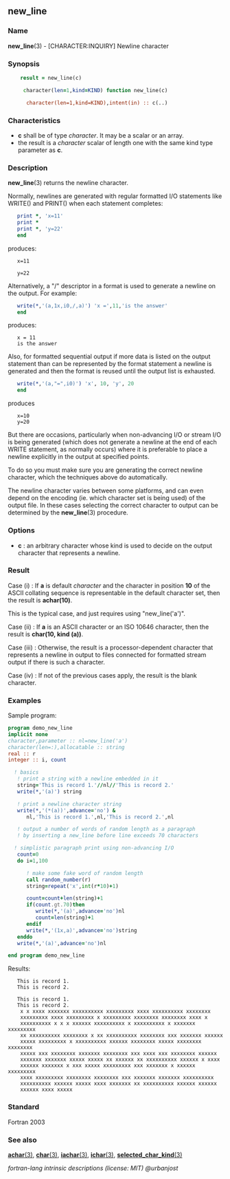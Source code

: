 ## new_line

### **Name**

**new_line**(3) - \[CHARACTER:INQUIRY\] Newline character

### **Synopsis**

```fortran
    result = new_line(c)
```

```fortran
     character(len=1,kind=KIND) function new_line(c)

      character(len=1,kind=KIND),intent(in) :: c(..)
```

### **Characteristics**

- **c** shall be of type _character_. It may be a scalar or an array.
- the result is a _character_ scalar of length one with the same kind type parameter as **c**.

### **Description**

**new_line**(3) returns the newline character.

Normally, newlines are generated with regular formatted I/O statements like
WRITE() and PRINT() when each statement completes:

```fortran
   print *, 'x=11'
   print *
   print *, 'y=22'
   end
```

produces:

```text
   x=11

   y=22
```

Alternatively, a "/" descriptor in a format is used to generate a
newline on the output. For example:

```fortran
   write(*,'(a,1x,i0,/,a)') 'x =',11,'is the answer'
   end
```

produces:

```text
   x = 11
   is the answer
```

Also, for formatted sequential output if more data is listed on the
output statement than can be represented by the format statement a
newline is generated and then the format is reused until the output
list is exhausted.

```fortran
   write(*,'(a,"=",i0)') 'x', 10, 'y', 20
   end
```

produces

```text
   x=10
   y=20
```

But there are occasions, particularly when non-advancing I/O or stream
I/O is being generated (which does not generate a newline at the end
of each WRITE statement, as normally occurs) where it is preferable to
place a newline explicitly in the output at specified points.

To do so you must make sure you are generating the correct newline
character, which the techniques above do automatically.

The newline character varies between some platforms, and can even
depend on the encoding (ie. which character set is being used) of the
output file. In these cases selecting the correct character to output
can be determined by the **new_line**(3) procedure.

### **Options**

- **c**
  : an arbitrary character whose kind is used to decide on the output
  character that represents a newline.

### **Result**

Case (i)
: If **a** is default _character_ and the character in position **10**
of the ASCII collating sequence is representable in the default
character set, then the result is **achar(10)**.

This is the typical case, and just requires using "new_line('a')".

Case (ii)
: If **a** is an ASCII character or an ISO 10646 character, then the
result is **char(10, kind (a))**.

Case (iii)
: Otherwise, the result is a processor-dependent character that
represents a newline in output to files connected for formatted
stream output if there is such a character.

Case (iv)
: If not of the previous cases apply, the result is the blank character.

### **Examples**

Sample program:

```fortran
program demo_new_line
implicit none
character,parameter :: nl=new_line('a')
character(len=:),allocatable :: string
real :: r
integer :: i, count

  ! basics
   ! print a string with a newline embedded in it
   string='This is record 1.'//nl//'This is record 2.'
   write(*,'(a)') string

   ! print a newline character string
   write(*,'(*(a))',advance='no') &
      nl,'This is record 1.',nl,'This is record 2.',nl

   ! output a number of words of random length as a paragraph
   ! by inserting a new_line before line exceeds 70 characters

  ! simplistic paragraph print using non-advancing I/O
   count=0
   do i=1,100

      ! make some fake word of random length
      call random_number(r)
      string=repeat('x',int(r*10)+1)

      count=count+len(string)+1
      if(count.gt.70)then
         write(*,'(a)',advance='no')nl
         count=len(string)+1
      endif
      write(*,'(1x,a)',advance='no')string
   enddo
   write(*,'(a)',advance='no')nl

end program demo_new_line
```

Results:

```text
   This is record 1.
   This is record 2.

   This is record 1.
   This is record 2.
    x x xxxx xxxxxxx xxxxxxxxxx xxxxxxxxx xxxx xxxxxxxxxx xxxxxxxx
    xxxxxxxxx xxxx xxxxxxxxx x xxxxxxxxx xxxxxxxx xxxxxxxx xxxx x
    xxxxxxxxxx x x x xxxxxx xxxxxxxxxx x xxxxxxxxxx x xxxxxxx xxxxxxxxx
    xx xxxxxxxxxx xxxxxxxx x xx xxxxxxxxxx xxxxxxxx xxx xxxxxxx xxxxxx
    xxxxx xxxxxxxxx x xxxxxxxxxx xxxxxx xxxxxxxx xxxxx xxxxxxxx xxxxxxxx
    xxxxx xxx xxxxxxxx xxxxxxx xxxxxxxx xxx xxxx xxx xxxxxxxx xxxxxx
    xxxxxxx xxxxxxx xxxxx xxxxx xx xxxxxx xx xxxxxxxxxx xxxxxx x xxxx
    xxxxxx xxxxxxx x xxx xxxxx xxxxxxxxx xxx xxxxxxx x xxxxxx xxxxxxxxx
    xxxx xxxxxxxxx xxxxxxxx xxxxxxxx xxx xxxxxxx xxxxxxx xxxxxxxxxx
    xxxxxxxxxx xxxxxx xxxxx xxxx xxxxxxx xx xxxxxxxxxx xxxxxx xxxxxx
    xxxxxx xxxx xxxxx
```

### **Standard**

Fortran 2003

### **See also**

[**achar**(3)](#achar),
[**char**(3)](#char),
[**iachar**(3)](#iachar),
[**ichar**(3)](#ichar),
[**selected_char_kind**(3)](#selected_char_kind)

_fortran-lang intrinsic descriptions (license: MIT) \@urbanjost_
